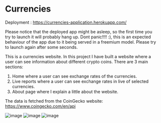 # Currencies
Deployment : https://currencies-application.herokuapp.com/

Please notice that the deployed app might be asleep, so the first time you try to launch it will probably hang up. Dont panic!!!! :), this is an expected behaviour of the app due to it being served in a freemium model. Please try to launch again after some seconds.

This is a currencies website. In this project I have built a website where a user can see information about different crypto coins. There are 3 main sections:
1) Home where a user can see exchange rates of the currencies.
2) Live reports where a user can see exchange rates in live of selected currencies.
3) About page where I explain a little about the website. 

The data is fetched from the CoinGecko website: https://www.coingecko.com/en/api

![image](https://user-images.githubusercontent.com/62177111/138848501-07684860-3f7f-4fb9-845a-bc092d834003.png)
![image](https://user-images.githubusercontent.com/62177111/138848617-bd0545b2-7f69-4579-b265-2da6bf576828.png)
![image](https://user-images.githubusercontent.com/62177111/138848738-58b03649-6cbe-446b-a9b2-333825182193.png)
